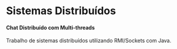 # Sistemas Distribuídos
#### Chat Distribuído com Multi-threads
Trabalho de sistemas distribuídos utilizando RMI/Sockets com Java.
